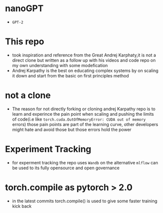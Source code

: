 # nanoGPT
- `GPT-2`

# This repo 
- took inspiration and reference from the Great Andrej Karphaty,it is not a direct clone but written as a follow up with his videos and code repo on my own understanding with some modefication
- Andrej Karpathy is the best on educating complex systems by on scaling it down and start from the basic on first principles method

# not a clone
- The reason for not directly forking or cloning andrej Karpathy repo is to learn and experince the pain point when scaling and pushing the limits of code(i.e like `torch.cuda.OutOfMemoryError: CUDA out of memory` errors) those pain points are part of the learning curve, other developers might hate and avoid those but those errors hold the power

# Experiment Tracking
- for experment tracking the repo uses `Wandb` on the alternative  `mlflow` can be used to its fully opensource and open governance   

# torch.compile as pytorch > 2.0
- in the latest commits torch.compile() is used to give some faster training kick back